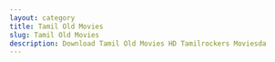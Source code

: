 ```yaml
---
layout: category
title: Tamil Old Movies
slug: Tamil Old Movies
description: Download Tamil Old Movies HD Tamilrockers Moviesda
---
```

